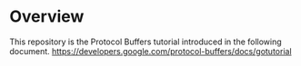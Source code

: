 # Overview
This repository is the Protocol Buffers tutorial introduced in the following document.
https://developers.google.com/protocol-buffers/docs/gotutorial
